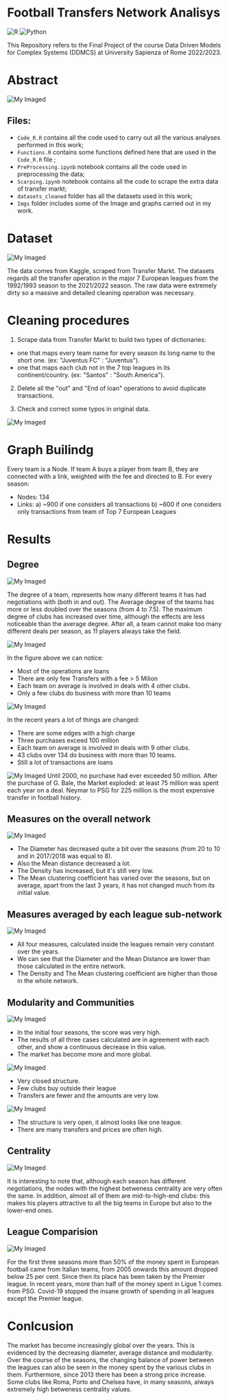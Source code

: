# Football Transfers Network Analisys
![R](https://img.shields.io/badge/r-%23276DC3.svg?style=for-the-badge&logo=r&logoColor=white)
![Python](https://img.shields.io/badge/python-3670A0?style=for-the-badge&logo=python&logoColor=ffdd54)

This Repository refers to the Final Project of the course Data Driven Models for Complex Systems (DDMCS) at University Sapienza of Rome 2022/2023.

# Abstract

![My Imaged](Imgs/sistemare.png)


## Files:
* `Code_R.R` contains all the code used to carry out all the various analyses performed in this work;
* `Functions.R` contains some functions defined here that are used in the `Code_R.R` file ;
* `PreProcessing.ipynb` notebook contains all the code used in preprocessing the data;
* `Scarping.ipynb` notebook contains all the code to scrape the extra data of transfer markt;
* `datasets_cleaned` folder has all the datasets used in this work;
* `Imgs` folder includes some of the Image and graphs carried out in my work.


# Dataset

![My Imaged](Imgs/cover1.png)

The data comes from Kaggle, scraped from Transfer Markt. The datasets regards all the transfer operation in the major 7 European leagues from the 1992/1993 season to
the 2021/2022 season. The raw data were extremely dirty so a massive and detailed cleaning operation was necessary.

# Cleaning procedures

1. Scrape data from Transfer Markt to build two types of dictionaries:
 - one that maps every team name for every season its long name to the short one. (ex: "Juventus FC" : "Juventus").
 - one that maps each club not in the 7 top leagues in its continent/country. (ex: "Santos" : "South America").
 
2. Delete all the "out" and "End of loan" operations to avoid duplicate transactions.

3. Check and correct some typos in original data.

![My Imaged](Imgs/Data%20and%20Cleaning%20procedure.png)

# Graph Builindg

Every team is a Node. If team A buys a player from team B, they are connected with a link, weighted with the fee and directed to B. For every season: 
* Nodes: 134
* Links: a) ~900 if one considers all transactions b)  ~600 if one considers only transactions from team of Top 7 European Leagues


# Results

## Degree

![My Imaged](Imgs/Max_mean_degree.png)

The degree of a team, represents how many different teams it has had negotiations with (both in and out). The Average degree of the teams has more
or less doubled over the seasons (from 4 to 7.5). The maximum degree of clubs has increased over time, although the effects are less noticeable than the average degree. After all, a team cannot make too many different deals per season, as 11 players always take the field.

![My Imaged](Imgs/Old_hist.png)

In the figure above we can notice: 

* Most of the operations are loans
* There are only few Transfers with a fee > 5
Milion
* Each team on average is involved in deals
with 4 other clubs.
* Only a few clubs do business with more than
10 teams

![My Imaged](Imgs/New_hist.png)

In the recent years a lot of things are changed: 

* There are some edges with a high charge
* Three purchases exceed 100 million
* Each team on average is involved in deals
with 9 other clubs.
* 43 clubs over 134 do business with more
than 10 teams.
* Still a lot of transactions are loans


![My Imaged](Imgs/max_edge_fee_overtime.jpg)
Until 2000, no purchase had ever exceeded 50 million. After the purchase of G. Bale, the Market exploded: at least 75 million was spent each year on a deal. Neymar to PSG for 225 million is the most expensive transfer in football history.


## Measures on the overall network

![My Imaged](Imgs/4M.png)

* The Diameter has decreased quite a bit over the seasons (from 20 to 10 and in 2017/2018 was equal to 8).
* Also the Mean distance decreased a lot.
* The Density has increased, but it's still very low.
* The Mean clustering coefficient has varied over the seasons, but on average, apart from the last 3 years, it has not changed much from its initial value.


## Measures averaged by each league sub-network

![My Imaged](Imgs/4M_Intra.png)

* All four measures, calculated inside the leagues remain very constant over the years. 
* We can see that the Diameter and the Mean Distance are lower than those calculated in the entire network.
* The Density and The Mean clustering coefficient are higher than those in the whole network.

## Modularity and Communities

![My Imaged](Imgs/Modularity_lines.png)

* In the initial four seasons, the score was very high.
* The results of all three cases calculated are in agreement with each other, and show a continuous decrease in this value.
* The market has become more and more global.

![My Imaged](Imgs/g1.png)

* Very closed structure.
* Few clubs buy outside their league
* Transfers are fewer and the amounts are very low.


![My Imaged](Imgs/g2.png)

* The structure is very open, it almost looks like one league.
* There are many transfers and prices are often high.



## Centrality

![My Imaged](Imgs/v1.png)

It is interesting to note that, although each season has different negotiations, the nodes with the highest betweness centrality are very often the same. In addition, almost all of them are mid-to-high-end clubs: this makes his players attractive to all the big teams in Europe but also to the lower-end ones.

## League Comparision

![My Imaged](Imgs/stream_plot_F.png)

For the first three seasons more than 50% of the money spent in European football came from Italian teams, from 2005 onwards this amount dropped below 25 per cent. Since then its place has been taken by the Premier league. In recent years, more than half of the money spent in Ligue 1 comes from PSG. Covid-19 stopped the insane growth of spending in all leagues except the Premier league.

# Conlcusion

The market has become increasingly global over the years. This is evidenced by the decreasing diameter, average distance and modularity. Over the course of the seasons, the changing balance of power between the leagues can also be seen in the money spent by the various clubs in them. Furthermore, since 2013 there has been a strong price increase. Some clubs like Roma, Porto and Chelsea have, in many seasons, always extremely high betweness centrality values. 



